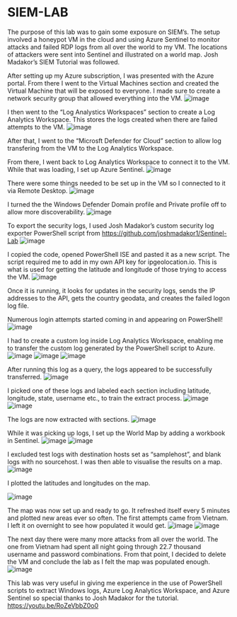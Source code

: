 # SIEM-LAB
The purpose of this lab was to gain some exposure on SIEM’s. The setup involved a honeypot VM in the cloud and using Azure Sentinel to monitor attacks and failed RDP logs from all over the world to my VM. The locations of attackers were sent into Sentinel and illustrated on a world map. Josh Madakor’s SIEM Tutorial was followed.

After setting up my Azure subscription, I was presented with  the Azure portal. From there I went to the Virtual Machines section and created the Virtual Machine that will be exposed to everyone. I made sure to create a network security group that allowed everything into the VM.
![image](https://user-images.githubusercontent.com/131204778/233865783-6bb56155-9c28-4a1d-8700-ec6191ee74fc.png)

I then went to the “Log Analystics Workspaces” section to create a Log Analytics Workspace. This stores the logs created when there are failed attempts to the VM.
![image](https://user-images.githubusercontent.com/131204778/233865921-73768f73-cb87-4e06-8eca-650c1e82afcb.png)


After that, I went to the “Microsft Defender for Cloud” section to allow log transfering from the VM to the Log Analytics Workspace. 

From there, I went back to Log Analytics Workspace to connect it to the VM. While that was loading, I set up Azure Sentinel. 
![image](https://user-images.githubusercontent.com/131204778/233865936-5226e26e-5cea-4130-8130-be0b975ad87a.png)


There were some things needed to be set up in the VM so I connected to it via Remote Desktop.
![image](https://user-images.githubusercontent.com/131204778/233865947-145077cd-ae8a-4796-a8f2-69159e523fd1.png)


I turned the the Windows Defender Domain profile and Private profile off to allow more discoverability. 
![image](https://user-images.githubusercontent.com/131204778/233865956-722b9ea6-18fa-49a2-954b-2e26755613e3.png)


To export the security logs, I used Josh Madakor’s custom security log exporter PowerShell script from https://github.com/joshmadakor1/Sentinel-Lab
![image](https://user-images.githubusercontent.com/131204778/233865975-1420dc5e-eea7-4af3-bcdd-ecb7f9d8108d.png)

I copied the code, opened PowerShell ISE and pasted it as a new script. The script required me to add in my own API key for ipgeolocation.io. This is what is used for getting the latitude and longitude of those trying to access the VM.
![image](https://user-images.githubusercontent.com/131204778/233866038-4ab2fd00-3c53-4c25-b38f-0b629f07c01f.png)


Once it is running, it looks for updates in the security logs, sends the IP addresses to the API, gets the country geodata, and creates the failed logon log file.

Numerous login attempts started coming in and appearing on PowerShell!
![image](https://user-images.githubusercontent.com/131204778/233866049-7214fa76-3b25-4b2f-9237-a6a7f30ca2bf.png)


I had to create a custom log inside Log Analytics Workspace, enabling me to transfer the custom log generated by the PowerShell script to Azure.
![image](https://user-images.githubusercontent.com/131204778/233866058-7c05691c-c72f-4cc2-906d-d78379c093bd.png)
![image](https://user-images.githubusercontent.com/131204778/233866060-39a83432-e36c-4114-92ed-3c10033d4a78.png)
![image](https://user-images.githubusercontent.com/131204778/233866066-e0373371-e3c8-43a9-9ec4-8de73da999e8.png)

After running this log as a query, the logs appeared to be successfully transferred.
![image](https://user-images.githubusercontent.com/131204778/233866074-14c562bc-746e-48e1-b9a7-a85af896f580.png)

I picked one of these logs and labeled each section including latitude, longitude, state, username etc., to train the extract process.
![image](https://user-images.githubusercontent.com/131204778/233866082-fefec7a8-c6af-4e0f-bea5-8d98c964046d.png)
![image](https://user-images.githubusercontent.com/131204778/233866093-1f7e2e40-9d25-4feb-9f01-cba79c73e425.png)


The logs are now extracted with sections.
![image](https://user-images.githubusercontent.com/131204778/233866107-406a40d4-7643-4efa-b50b-531dab328911.png)

While it was picking up logs, I set up the World Map by adding a workbook in Sentinel.
![image](https://user-images.githubusercontent.com/131204778/233866120-f36ca7ed-90a1-4daf-9df3-00094bb3e1f2.png)
![image](https://user-images.githubusercontent.com/131204778/233866124-6eea03a5-28e3-49b1-a643-b427a9962d2e.png)

I excluded test logs with destination hosts set as “samplehost”, and blank logs with no sourcehost.
I was then able to visualise the results on a map.
![image](https://user-images.githubusercontent.com/131204778/233866134-1f93d433-bff2-4c39-82f5-7e8a5d5657c0.png)

I plotted the latitudes and longitudes on the map.

![image](https://user-images.githubusercontent.com/131204778/233866139-e0aef249-96d2-4f7e-a68b-4037e04384f8.png)

The map was now set up and ready to go. It refreshed itself every 5 minutes and plotted new areas ever so often. The first attempts came from Vietnam. I left it on overnight to see how populated it would get.
![image](https://user-images.githubusercontent.com/131204778/233866146-e3c500e3-c7f4-4098-ace6-4df8d3746a22.png)
![image](https://user-images.githubusercontent.com/131204778/233866156-5bf7873d-be99-4a96-8bae-d81f69a37804.png)

The next day there were many more attacks from all over the world. The one from Vietnam had spent all night going through 22.7 thousand username and password combinations. From that point, I decided to delete the VM and conclude the lab as I felt the map was populated enough. 
![image](https://user-images.githubusercontent.com/131204778/233866179-fa936ab3-28cf-4789-ab7e-47fe56f603d1.png)

This lab was very useful in giving me experience in the use of PowerShell scripts to extract Windows logs, Azure Log Analytics Workspace, and Azure Sentinel so special thanks to Josh Madakor for the tutorial. https://youtu.be/RoZeVbbZ0o0



